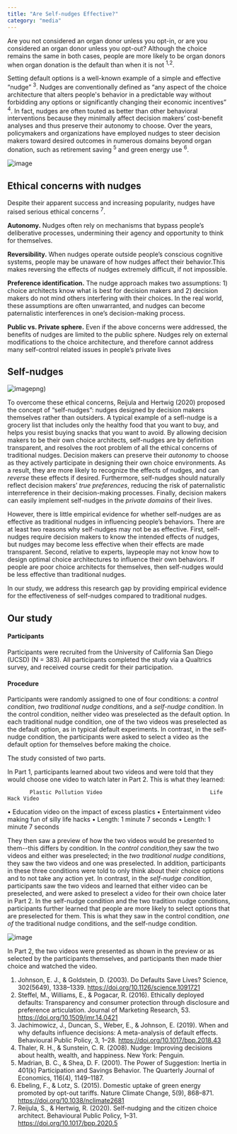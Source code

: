 ```yaml
---
title: "Are Self-nudges Effective?"
category: "media"
---
```


Are you not considered an organ donor unless you opt-in, or are you considered an organ donor unless you opt-out? Although the choice remains the same in both cases, people are more likely to be organ donors when organ donation is the default than when it is not <sup>1,2</sup>. 

Setting default options is a well-known example of a simple and effective “nudge” <sup>3</sup>. Nudges are conventionally defined as “any aspect of the choice architecture that alters people's behavior in a predictable way without forbidding any options or significantly changing their economic incentives” <sup>4</sup>. In fact, nudges are often touted as better than other behavioral interventions because they minimally affect decision makers’ cost-benefit analyses and thus preserve their autonomy to choose. Over the years, policymakers and organizations have employed nudges to steer decision makers toward desired outcomes in numerous domains beyond organ donation, such as retirement saving <sup>5</sup> and green energy use <sup>6</sup>.

![image](https://user-images.githubusercontent.com/92596882/214705137-2d3ae9d6-a8a5-4396-b085-0b88efa3b25a.png)

## Ethical concerns with nudges
Despite their apparent success and increasing popularity, nudges have raised serious ethical concerns <sup>7</sup>.

**Autonomy.** Nudges often rely on mechanisms that bypass people’s deliberative processes, undermining their agency and opportunity to think for themselves. 

**Reversibility.** When nudges operate outside people’s conscious cognitive systems, people may be unaware of how nudges affect their behavior.This makes reversing the effects of nudges extremely difficult, if not impossible.

**Preference identification.** The nudge approach makes two assumptions: 1) choice architects know what is best for decision makers and 2) decision makers do not mind others interfering with their choices. In the real world, these assumptions are often unwarranted, and nudges can become paternalistic interferences in one’s decision-making process. 

**Public vs. Private sphere.** Even if the above concerns were addressed, the benefits of nudges are limited to the public sphere. Nudges rely on external modifications to the choice architecture, and therefore cannot address many self-control related issues in people’s private lives 

## Self-nudges
![image](https://user-images.githubusercontent.com/92596882/214705040-35ba9e57-1a40-487d-a7ad-3e6921a0de9c.png)png)

To overcome these ethical concerns, Reijula and Hertwig (2020) proposed the concept of “self-nudges”: nudges designed by decision makers themselves rather than outsiders. A typical example of a sefl-nudge is a grocery list that includes only the healthy food that you want to buy, and helps you resist buying snacks that you want to avoid. By allowing decision makers to be their own choice architects, self-nudges are by definition transparent, and resolves the root problem of all the ethical concerns of traditional nudges. Decision makers can preserve their _autonomy_ to choose as they actively participate in designing their own choice environments. As a result, they are more likely to recognize the effects of nudges, and can _reverse_ these effects if desired. Furthermore, self-nudges should naturally reflect decision makers’ _true preferences_, reducing the risk of paternalistic interreference in their decision-making processes. Finally, decision makers can easily implement self-nudges in the _private domains_ of their lives.

However, there is little empirical evidence for whether self-nudges are as effective as traditional nudges in influencing people’s behaviors. There are at least two reasons why self-nudges may not be as effective. First, self-nudges require decision makers to know the intended effects of nudges, but nudges may become less effective when their effects are made transparent. Second, relative to experts, laypeople may not know how to design optimal choice architectures to influence their own behaviors. If people are poor choice architects for themselves, then self-nudges would be less effective than traditional nudges.

In our study, we address this research gap by providing empirical evidence for the effectiveness of self-nudges compared to traditional nudges. 

## Our study
#### Participants
Participants were recruited from the University of California San Diego (UCSD) (N = 383). All participants completed the study via a Qualtrics survey, and received course credit for their participation. 

#### Procedure
Participants were randomly assigned to one of four conditions: a _control condition_, _two traditional nudge conditions_, and a _self-nudge condition_. In the control condition, neither video was preselected as the default option. In each traditional nudge condition, one of the two videos was preselected as the default option, as in typical default experiments. In contrast, in the self-nudge condition, the participants were asked to select a video as the default option for themselves before making the choice.

The study consisted of two parts. 

In Part 1, participants learned about two videos and were told that they would choose one video to watch later in Part 2. This is what they learned:

           Plastic Pollution Video	                                Life Hack Video
•	Education video on the impact of excess plastics     •	Entertainment video making fun of silly life hacks
•	Length: 1 minute 7 seconds	                         •	Length: 1 minute 7 seconds     

They then saw a preview of how the two videos would be presented to them--this differs by condition. In the _control condition_,they saw the two videos and either was preselected; in the _two traditional nudge conditions_, they saw the two videos and one was preselected. In addition, participants in these three conditions were told to only think about their choice options and to not take any action yet. In contrast, in the _self-nudge condition_, participants saw the two videos and learned that either video can be preselected, and were asked to preselect a video for their own choice later in Part 2. In the self-nudge condition and the two tradition nudge conditions, participants further learned that people are more likely to select options that are preselected for them. This is what they saw in the control condition, _one of_ the traditional nudge conditions, and the self-nudge condition.   

![image](https://user-images.githubusercontent.com/92596882/214708502-9523eda1-5dd0-49ca-8bfc-ec606ca5e54e.png)

In Part 2, the two videos were presented as shown in the preview or as selected by the participants themselves, and participants then made thier choice and watched the video. 

1. Johnson, E. J., & Goldstein, D. (2003). Do Defaults Save Lives? Science, 302(5649), 1338–1339. https://doi.org/10.1126/science.1091721
2. Steffel, M., Williams, E., & Pogacar, R. (2016). Ethically deployed defaults: Transparency and consumer protection through disclosure and preference articulation. Journal of Marketing Research, 53. https://doi.org/10.1509/jmr.14.0421
3. Jachimowicz, J., Duncan, S., Weber, E., & Johnson, E. (2019). When and why defaults influence decisions: A meta-analysis of default effects. Behavioural Public Policy, 3, 1–28. https://doi.org/10.1017/bpp.2018.43
4. Thaler, R. H., & Sunstein, C. R. (2008). Nudge: Improving decisions about health, wealth, and happiness. New York: Penguin.
5. Madrian, B. C., & Shea, D. F. (2001). The Power of Suggestion: Inertia in 401(k) Participation and Savings Behavior. The Quarterly Journal of Economics, 116(4), 1149–1187.
6. Ebeling, F., & Lotz, S. (2015). Domestic uptake of green energy promoted by opt-out tariffs. Nature Climate Change, 5(9), 868–871. https://doi.org/10.1038/nclimate2681
7. Reijula, S., & Hertwig, R. (2020). Self-nudging and the citizen choice architect. Behavioural Public Policy, 1–31. https://doi.org/10.1017/bpp.2020.5
